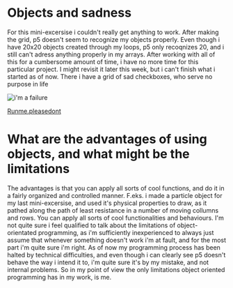 # Objects and sadness
For this mini-excersise i couldn't really get anything to work. After making the grid, p5 doesn't seem to recognize my objects properly. Even though i have 20x20 objects created through my loops, p5 only recoqnizes 20, and i still can't adress anything properly in my arrays.
After working with all of this for a cumbersome amount of time, i have no more time for this particular project. I might revisit it later this week, but i can't finish what i started as of now. There i have a grid of sad checkboxes, who serve no purpose in life

![i'm a failure](https://cdn.rawgit.com/GustneGustav/Rasmus-er-sej-og-flot/6e5c2d8e/Mini-ex7%20-%20Objects/tristhed.PNG)

[Runme.pleasedont](https://cdn.rawgit.com/GustneGustav/Rasmus-er-sej-og-flot/ec64b17c/Mini-ex7%20-%20Objects/index.html)
# What are the advantages of using objects, and what might be the limitations
The advantages is that you can apply all sorts of cool functions, and do it in a fairly organized and controlled manner. F.eks. i made a particle object for my last mini-excersise, and used it's physical properties to draw, as it pathed along the path of least resistance in a number of moving collumns and rows. You can apply all sorts of cool functionalities and behaviours.
I'm not quite sure i feel qualified to talk about the limitations of object-orientated programming, as i'm sufficiently inexperienced to always just assume that whenever something doesn't work i'm at fault, and for the most part i'm quite sure i'm right. As of now my programming process has been halted by technical difficulties, and even though i can clearly see p5 doesn't behave the way i intend it to, i'm quite sure it's by my mistake, and not internal problems. So in my point of view the only limitations object oriented programming has in my work, is me.
